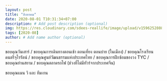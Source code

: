 ```yaml
---
layout: post
title: "สิงหาคม"
date: 2020-08-01 T10:31:34+07:00
description: # Add post description (optional)
img: https://res.cloudinary.com/sdees-reallife/image/upload/v1596252808/IMG_2832.jpg # Add image post (optional)
tags: [2020-08]
author: # Add name author (optional)
---
```

ขอบคุณวันเสาร์ / ขอบคุณการเดินทางตอนเช้า ตอนเที่ยง ตอนบ่าย (ในเมือง) / ขอบคุณโรงเรียนดนตรีจุไรรัตน์ / ขอบคุณศูนย์วัฒนธรรมแห่งประเทศไทย / ขอบคุณการฝึกซ้อมของวง TYC / ขอบคุณย่านสยาม / ขอบคุณตลาดรถไฟ (ช่วงที่ไม่มีทัวร์จากประเทศจีน)

<i class="fa fa-child" style="color:plum"></i>

ขอบคุณแมน วิ และ ทีมงาน
